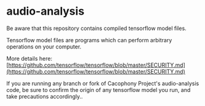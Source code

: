 # audio-analysis

Be aware that this repository contains compiled tensorflow model files.

Tensorflow model files are programs which can perform arbitrary operations on your computer.

More details here:
[https://github.com/tensorflow/tensorflow/blob/master/SECURITY.md](https://github.com/tensorflow/tensorflow/blob/master/SECURITY.md)

If you are running any branch or fork of Cacophony Project's audio-analysis code,
be sure to confirm the origin of any tensorflow model you run,
and take precautions accordingly..
